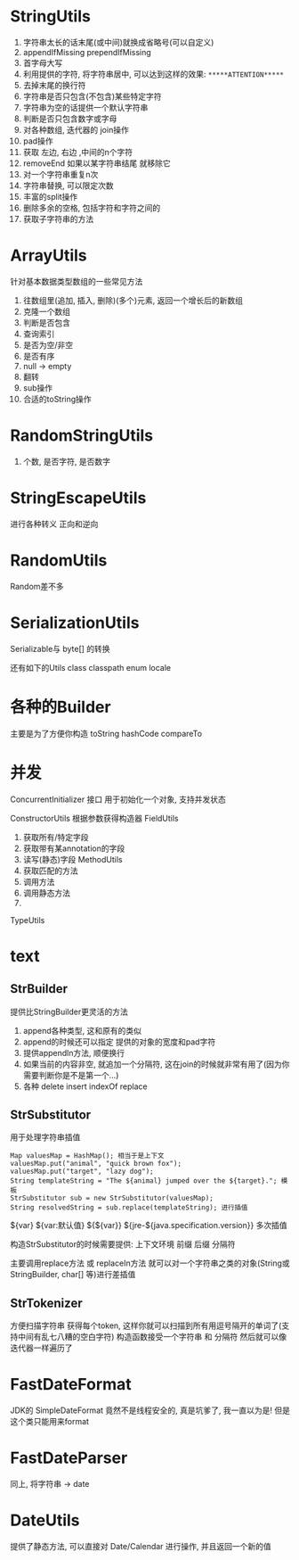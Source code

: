 # StringUtils #
1. 字符串太长的话末尾(或中间)就换成省略号(可以自定义)
2. appendIfMissing prependIfMissing
3. 首字母大写
4. 利用提供的字符, 将字符串居中, 可以达到这样的效果:  ```*****ATTENTION*****```
5. 去掉末尾的换行符
6. 字符串是否只包含(不包含)某些特定字符
7. 字符串为空的话提供一个默认字符串
8. 判断是否只包含数字或字母
9. 对各种数组, 迭代器的 join操作
10. pad操作
11. 获取 左边, 右边 ,中间的n个字符
12. removeEnd 如果以某字符串结尾 就移除它
13. 对一个字符串重复n次
14. 字符串替换, 可以限定次数
15. 丰富的split操作
16. 删除多余的空格, 包括字符和字符之间的
17. 获取子字符串的方法


# ArrayUtils #
针对基本数据类型数组的一些常见方法
1. 往数组里(追加, 插入, 删除)(多个)元素, 返回一个增长后的新数组
2. 克隆一个数组
3. 判断是否包含
4. 查询索引
5. 是否为空/非空
6. 是否有序
7. null -> empty
8. 翻转
9. sub操作
10. 合适的toString操作

# RandomStringUtils #
1. 个数, 是否字符, 是否数字

# StringEscapeUtils #
进行各种转义 正向和逆向

# RandomUtils #
Random差不多

# SerializationUtils #
Serializable与 byte[] 的转换

还有如下的Utils
class classpath
enum locale


# 各种的Builder #
主要是为了方便你构造 toString hashCode compareTo

# 并发 #
ConcurrentInitializer 接口
用于初始化一个对象, 支持并发状态

ConstructorUtils 根据参数获得构造器
FieldUtils
1. 获取所有/特定字段
2. 获取带有某annotation的字段
3. 读写(静态)字段
MethodUtils 
1. 获取匹配的方法
2. 调用方法
3. 调用静态方法
4. 
TypeUtils 

# text #
## StrBuilder ##
提供比StringBuilder更灵活的方法
1. append各种类型, 这和原有的类似
2. append的时候还可以指定 提供的对象的宽度和pad字符
3. 提供appendln方法, 顺便换行
4. 如果当前的内容非空, 就追加一个分隔符, 这在join的时候就非常有用了(因为你需要判断你是不是第一个...)
5. 各种 delete insert indexOf replace

## StrSubstitutor ##
用于处理字符串插值
```
Map valuesMap = HashMap(); 相当于是上下文
valuesMap.put("animal", "quick brown fox");
valuesMap.put("target", "lazy dog");
String templateString = "The ${animal} jumped over the ${target}."; 模板
StrSubstitutor sub = new StrSubstitutor(valuesMap);
String resolvedString = sub.replace(templateString); 进行插值
```
${var}
${var:默认值}
${${var}}  ${jre-${java.specification.version}} 多次插值

构造StrSubstitutor的时候需要提供: 上下文环境 前缀 后缀 分隔符

主要调用replace方法 或 replaceIn方法 就可以对一个字符串之类的对象(String或StringBuilder, char[] 等)进行差插值

## StrTokenizer ##
方便扫描字符串 获得每个token, 这样你就可以扫描到所有用逗号隔开的单词了(支持中间有乱七八糟的空白字符)
构造函数接受一个字符串 和 分隔符
然后就可以像迭代器一样遍历了


# FastDateFormat #
JDK的 SimpleDateFormat 竟然不是线程安全的, 真是坑爹了, 我一直以为是!
但是这个类只能用来format

# FastDateParser #
同上, 将字符串 -> date

# DateUtils #
提供了静态方法, 可以直接对 Date/Calendar 进行操作, 并且返回一个新的值



